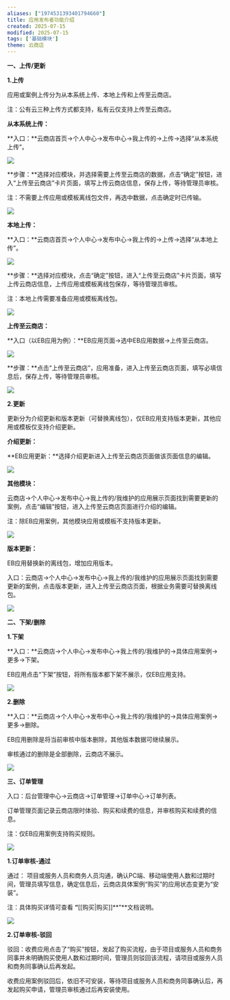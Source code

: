 ```yaml
---
aliases: ["1974531393401794660"]
title: 应用发布者功能介绍
created: 2025-07-15
modified: 2025-07-15
tags: ['基础模块']
theme: 云商店
---
```


**一、上传/更新**

**1.上传**

应用或案例上传分为从本系统上传、本地上传和上传至云商店。

注：公有云三种上传方式都支持，私有云仅支持上传至云商店。

**从本系统上传：**

**入口：**云商店首页->个人中心->发布中心->我上传的->上传->选择“从本系统上传”。

![](https://myhelpdoc.oss-cn-heyuan.aliyuncs.com/mdimages/bbd53af410fb44aca4d522564fe90942.jpg)

**步骤：**选择对应模块，并选择需要上传至云商店的数据，点击“确定”按钮，进入“上传至云商店”卡片页面，填写上传云商店信息，保存上传，等待管理员审核。

注：不需要上传应用或模板离线包文件，再选中数据，点击确定时已传输。

![](https://myhelpdoc.oss-cn-heyuan.aliyuncs.com/mdimages/0849174104db5615aebff64a6328d89f.jpg)

**本地上传：**

**入口：**云商店首页->个人中心->发布中心->我上传的->上传->选择“从本地上传”。

![](https://myhelpdoc.oss-cn-heyuan.aliyuncs.com/mdimages/8252adda96c273b47a3f7a7f6e8ad5fa.jpg)

**步骤：**选择对应模块，点击“确定”按钮，进入“上传至云商店”卡片页面，填写上传云商店信息，上传应用或模板离线包保存，等待管理员审核。

注：本地上传需要准备应用或模板离线包。

![](https://myhelpdoc.oss-cn-heyuan.aliyuncs.com/mdimages/c91b289d5f3320898d824a3f58215c8f.jpg)

**上传至云商店：**

**入口（以EB应用为例）：**EB应用页面->选中EB应用数据->上传至云商店。

**![](https://myhelpdoc.oss-cn-heyuan.aliyuncs.com/mdimages/3c1bb63949953f47076613bf5fb84eeb.jpg)**

**步骤：**点击“上传至云商店”，应用准备，进入上传至云商店页面，填写必填信息后，保存上传，等待管理员审核。

![](https://myhelpdoc.oss-cn-heyuan.aliyuncs.com/mdimages/5df041a11f0dd630b8d9b146431d89ea.jpg)

**2.更新**

更新分为介绍更新和版本更新（可替换离线包），仅EB应用支持版本更新，其他应用或模板仅支持介绍更新。

**介绍更新：**

**EB应用更新：**选择介绍更新进入上传至云商店页面做该页面信息的编辑。

**![](https://myhelpdoc.oss-cn-heyuan.aliyuncs.com/mdimages/a2a57306672cae0a9180159b89f7c317.jpg)**

**其他模块：**

云商店->个人中心->发布中心->我上传的/我维护的应用展示页面找到需要更新的案例，点击“编辑”按钮，进入上传至云商店页面进行介绍的编辑。

注：除EB应用案例，其他模块应用或模板不支持版本更新。

**![](https://myhelpdoc.oss-cn-heyuan.aliyuncs.com/mdimages/c539196bff64a99ccb23a2bc31319702.jpg)**

**版本更新：**

EB应用替换新的离线包，增加应用版本。

入口：云商店->个人中心->发布中心->我上传的/我维护的应用展示页面找到需要更新的案例，点击版本更新，进入上传至云商店页面，根据业务需要可替换离线包。

![](https://myhelpdoc.oss-cn-heyuan.aliyuncs.com/mdimages/2ac075925d6bd37f7c76c54f4d462179.jpg)

**二、下架/删除**

**1.下架**

**入口：**云商店->个人中心->发布中心->我上传的/我维护的->具体应用案例->更多->下架。

EB应用点击“下架”按钮，将所有版本都下架不展示，仅EB应用支持。

![](https://myhelpdoc.oss-cn-heyuan.aliyuncs.com/mdimages/26fb49f8c55e02e4a375e0fa42f97b59.jpg)

**2.删除**

**入口：**云商店->个人中心->发布中心->我上传的/我维护的->具体应用案例->更多->删除。

EB应用删除是将当前审核中版本删除，其他版本数据可继续展示。

审核通过的删除是全部删除，云商店不展示。

![](https://myhelpdoc.oss-cn-heyuan.aliyuncs.com/mdimages/20da3139426f0ca45864109b9a3353bc.jpg)

**三、订单管理**

入口：后台管理中心->云商店->订单管理->订单中心->订单列表。

订单管理页面记录云商店限时体验、购买和续费的信息，并审核购买和续费的信息。

注：仅EB应用案例支持购买规则。

![](https://myhelpdoc.oss-cn-heyuan.aliyuncs.com/mdimages/92cda35d08561aa5c03d4e0127ec36ed.jpg)

**1.订单审核-通过**

通过： 项目或服务人员和商务人员沟通，确认PC端、移动端使用人数和过期时间，管理员填写信息，确定信息后，云商店具体案例“购买”的应用状态变更为“安装”。

注：具体购买详情可查看 **“**[[购买|购买]]**”**文档说明。

![](https://myhelpdoc.oss-cn-heyuan.aliyuncs.com/mdimages/791ea94f53d3bd9cf592f4bc73d69d97.jpg)

**2.订单审核-驳回**

驳回：收费应用点击了“购买”按钮，发起了购买流程，由于项目或服务人员和商务同事并未明确购买使用人数和过期时间，管理员则驳回该流程，请项目或服务人员和商务同事确认后再发起。

收费应用案例驳回后，依旧不可安装，等待项目或服务人员和商务同事确认后，再发起购买申请，管理员审核通过后再安装使用。

